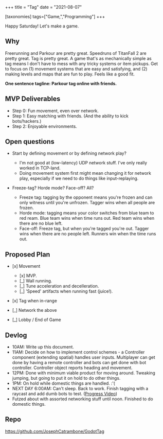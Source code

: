 +++
title = "Tag"
date = "2021-08-07"

[taxonomies]
tags=["Game,","Programming"]
+++

<!-- wp:paragraph -->

Happy Saturday! Let's make a game.

<!-- /wp:paragraph -->

<!-- wp:heading -->

## Why

<!-- /wp:heading -->

<!-- wp:paragraph -->

Freerunning and Parkour are pretty great. Speedruns of TitanFall 2 are pretty great. Tag is pretty great. A game that's as mechanically simple as tag means I don't have to mess with any tricky systems or item pickups. Get to focus on (1) movement systems that are easy and satisfying, and (2) making levels and maps that are fun to play. Feels like a good fit.

<!-- /wp:paragraph -->

<!-- wp:paragraph -->

**One sentence tagline: Parkour tag online with friends.**

<!-- /wp:paragraph -->

<!-- wp:heading -->

## MVP Deliverables

<!-- /wp:heading -->

<!-- wp:list -->

- Step 0: Fun movement, even over network.
- Step 1: Easy matching with friends. (And the ability to kick bots/hackers.)
- Step 2: Enjoyable environments.

<!-- /wp:list -->

<!-- wp:heading -->

## Open questions

<!-- /wp:heading -->

<!-- wp:list -->

- Start by defining movement or by defining network play?

  - I'm not good at (low-latency) UDP network stuff. I've only really worked in TCP-land.
  - Doing movement system first might mean changing it for network play, especially if we need to do things like input-replaying.

- Freeze-tag? Horde mode? Face-off? All?

  - Freeze tag: tagging by the opponent means you're frozen and can only witness until you're unfrozen. Tagger wins when all people are frozen.
  - Horde mode: tagging means your color switches from blue team to red ream. Blue team wins when time runs out. Red team wins when there are no blue left.
  - Face-off: Freeze tag, but when you're tagged you're out. Tagger wins when there are no people left. Runners win when the time runs out.

<!-- /wp:list -->

<!-- wp:heading -->

## Proposed Plan

<!-- /wp:heading -->

<!-- wp:list -->

- \[x] Movement

  - \[x] MVP.
  - \[\_] Wall running.
  - \[\_] Tune acceleration and decelleration.
  - \[\_] 'Speed' artifacts when running fast (juice!).

- \[x] Tag when in-range

- \[\_] Network the above

- \[\_] Lobby / End of Game

<!-- /wp:list -->

<!-- wp:heading -->

## Devlog

<!-- /wp:heading -->

<!-- wp:list -->

- 10AM: Write up this document.
- 11AM: Decide on how to implement control schemes - a Controller component (extending spatial) handles user inputs. Multiplayer can get done by having a remote controller and bots can get done with bot controller. Controller object reports heading and movement.
- 12PM: Done with minimum viable product for moving around. Tweaking jumping, but going to put it on hold to do other things.
- 1PM: On hold while domestic things are handled. :'(
- NEXT DAY 6:00AM: Can't sleep. Back to work. Finish tagging with a raycast and add dumb bots to test. ([Progress Video](https://www.josephcatrambone.com/wp-content/uploads/2021-08-08_06-31-04.mp4))
- Futzed about with assorted networking stuff until noon. Finished to do domestic things.

<!-- /wp:list -->

<!-- wp:heading -->

## Repo

<!-- /wp:heading -->

<!-- wp:embed {"url":"https://github.com/JosephCatrambone/GodotTag"} -->

https://github.com/JosephCatrambone/GodotTag

<!-- /wp:embed -->
